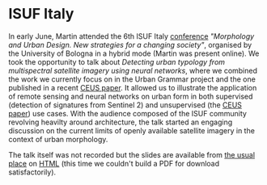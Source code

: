 ```{post} June 9, 2022
```

# ISUF Italy

In early June, Martin attended the 6th ISUF Italy [conference](http://conference.isufitaly.com/index.php/Bologna2022/NewStrategies) _"Morphology and Urban Design. New strategies for a changing society"_, organised by the University of Bologna in a hybrid mode (Martin was present online). We took the opportunity to talk about  _Detecting urban typology from multispectral satellite imagery using neural networks_, where we combined the work we currently focus on in the Urban Grammar project and the one published in a recent [CEUS paper](post25_ceus_paper). It allowed us to illustrate the application of remote sensing and neural networks on urban form in both supervised (detection of signatures from Sentinel 2) and unsupervised (the [CEUS paper](post25_ceus_paper)) use cases. With the audience composed of the ISUF community revolving heavilty around architecture, the talk started an engaging discussion on the current limits of openly available satellite imagery in the context of urban morphology.

The talk itself was not recorded but the slides are available from [the usual place](https://urbangrammarai.xyz/talks/) on [HTML](https://urbangrammarai.xyz/talks/202206_isufitaly/index.html) (this time we couldn't build a PDF for download satisfactorily).
